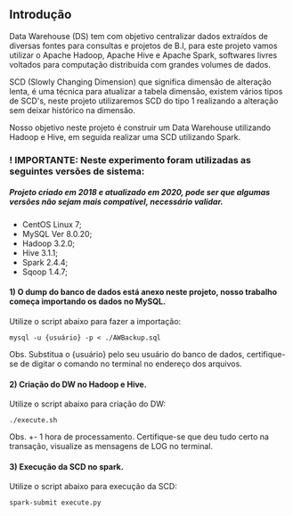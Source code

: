 ## Introdução
<p> Data Warehouse (DS) tem com objetivo centralizar dados extraídos de diversas fontes para consultas e projetos de B.I, para este projeto vamos utilizar o Apache Hadoop, Apache Hive e Apache Spark, softwares livres voltados para computação distribuída com grandes volumes de dados. </p>

<p> SCD (Slowly Changing Dimension) que significa dimensão de alteração lenta, é uma técnica para atualizar a tabela dimensão, existem vários tipos de SCD's, neste projeto utilizaremos SCD do tipo 1 realizando a alteração sem deixar histórico na dimensão.</p>

<p>	Nosso objetivo neste projeto é construir um Data Warehouse utilizando Hadoop e Hive, em seguida realizar uma SCD utilizando Spark. </p>

### ! IMPORTANTE: Neste experimento foram utilizadas as seguintes versões de sistema:
##### Projeto criado em 2018 e atualizado em 2020, pode ser que algumas versões não sejam mais compatível, necessário validar.
- CentOS Linux 7;
- MySQL  Ver 8.0.20;
- Hadoop 3.2.0;
- Hive 3.1.1;
- Spark 2.4.4;
- Sqoop 1.4.7;

#### 1) O dump do banco de dados está anexo neste projeto, nosso trabalho começa importando os dados no MySQL.
<p> Utilize o script abaixo para fazer a importação: 

    mysql -u {usuário} -p < ./AWBackup.sql

Obs. Substitua o {usuário} pelo seu usuário do banco de dados, certifique-se de digitar o comando no terminal no endereço dos arquivos.
</p>

#### 2) Criação do DW no Hadoop e Hive.
<p> Utilize o script abaixo para criação do DW:

    ./execute.sh

Obs. +- 1 hora de processamento.
Certifique-se que deu tudo certo na transação, visualize as mensagens de LOG no terminal.
</p>

#### 3) Execução da SCD no spark.
<p> Utilize o script abaixo para execução da SCD:
  
    spark-submit execute.py
</p>
